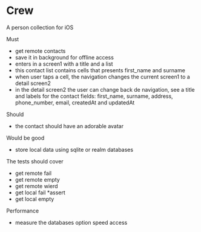 # Crew
A person collection for iOS

Must
- get remote contacts
- save it in background for offline access
- enters in a screen1 with a title and a list 
- this contact list contains cells that presents first_name and surname
- when user taps a cell, the navigation changes the current screen1 to a detail screen2
- in the detail screen2 the user can change back de navigation, see a title and labels for the contact fields: first_name, surname, address, phone_number, email, createdAt and updatedAt

Should
- the contact should have an adorable avatar

Would be good
- store local data using sqlite or realm databases

The tests should cover
- get remote fail
- get remote empty
- get remote wierd
- get local fail *assert
- get local empty

Performance
- measure the databases option speed access